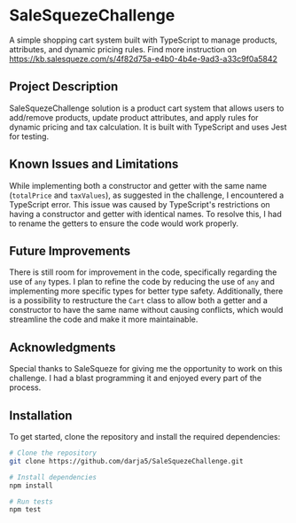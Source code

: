 # SaleSquezeChallenge

A simple shopping cart system built with TypeScript to manage products, attributes, and dynamic pricing rules.
Find more instruction on https://kb.salesqueze.com/s/4f82d75a-e4b0-4b4e-9ad3-a33c9f0a5842

## Project Description

SaleSquezeChallenge solution is a product cart system that allows users to add/remove products, update product attributes, and apply rules for dynamic pricing and tax calculation. It is built with TypeScript and uses Jest for testing.

## Known Issues and Limitations

While implementing both a constructor and getter with the same name (`totalPrice` and `taxValues`), as suggested in the challenge, I encountered a TypeScript error. This issue was caused by TypeScript's restrictions on having a constructor and getter with identical names. To resolve this, I had to rename the getters to ensure the code would work properly.

## Future Improvements

There is still room for improvement in the code, specifically regarding the use of `any` types. I plan to refine the code by reducing the use of `any` and implementing more specific types for better type safety. Additionally, there is a possibility to restructure the `Cart` class to allow both a getter and a constructor to have the same name without causing conflicts, which would streamline the code and make it more maintainable.

## Acknowledgments

Special thanks to SaleSqueze for giving me the opportunity to work on this challenge. I had a blast programming it and enjoyed every part of the process.

## Installation

To get started, clone the repository and install the required dependencies:

```bash
# Clone the repository
git clone https://github.com/darja5/SaleSquezeChallenge.git

# Install dependencies
npm install

# Run tests
npm test

```
